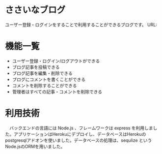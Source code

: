 # ささいなブログ
ユーザー登録・ログインをすることで利用することができるブログです。
URL: 

# 機能一覧
- ユーザー登録・ログイン/ログアウトができる
- ブログ記事を投稿できる
- ブログ記事を編集・削除できる
- ブログにコメントを書くことができる
- コメントを削除することができる
- 管理者はすべての記事・コメントを削除できる

# 利用技術
　バックエンドの言語には Node.js 、フレームワークは express を利用しました。アプリケーションはHerokuにデプロイし、データベースはHerokuのpostgresqlアドオンを使いました。データベースの処理は、sequlize というNode.jsのORMを用いました。
